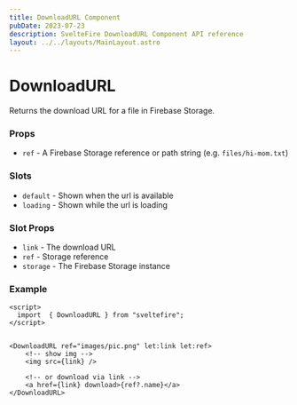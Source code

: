 ```yaml
---
title: DownloadURL Component
pubDate: 2023-07-23
description: SvelteFire DownloadURL Component API reference
layout: ../../layouts/MainLayout.astro
---
```


# DownloadURL

Returns the download URL for a file in Firebase Storage.

### Props

- `ref` - A Firebase Storage reference or path string (e.g. `files/hi-mom.txt`)

### Slots

- `default` - Shown when the url is available
- `loading` - Shown while the url is loading

### Slot Props

- `link` - The download URL
- `ref` - Storage reference
- `storage` - The Firebase Storage instance

### Example

```svelte
<script>
  import  { DownloadURL } from "sveltefire";
</script>


<DownloadURL ref="images/pic.png" let:link let:ref>
    <!-- show img -->
    <img src={link} />

    <!-- or download via link -->
    <a href={link} download>{ref?.name}</a>
</DownloadURL>
```